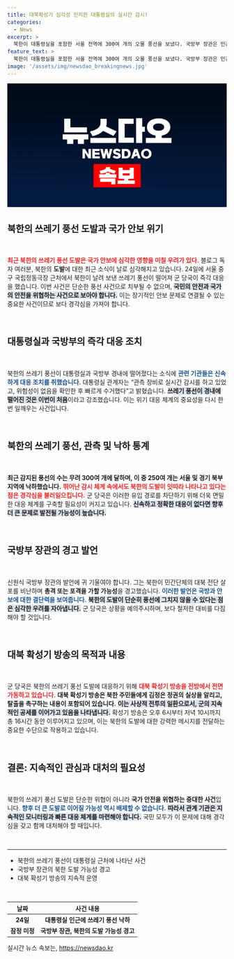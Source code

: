 ```yaml
---
title: 대북확성기 심각성 인지한 대통령실의 실시간 감시!
categories:
  - News
excerpt: >
  북한이 대통령실을 포함한 서울 전역에 300여 개의 오물 풍선을 보냈다. 국방부 장관은 민간단체 풍선 살포에 대한 보복 가능성을 경고하며 긴장감이 고조되고 있다.
feature_text: >
  북한이 대통령실을 포함한 서울 전역에 300여 개의 오물 풍선을 보냈다. 국방부 장관은 민간단체 풍선 살포에 대한 보복 가능성을 경고하며 긴장감이 고조되고 있다.
image: '/assets/img/newsdao_breakingnews.jpg'
---
```


<p><img src="/assets/img/newsdao_breakingnews.jpg" alt="ranknews 속보" /></p>

<h2 data-ke-size="size26">북한의 쓰레기 풍선 도발과 국가 안보 위기</h2>

<p data-ke-size="size16">&nbsp;</p> 

<p><b><span style="color: #ee2323;">최근 북한의 쓰레기 풍선 도발은 국가 안보에 심각한 영향을 미칠 우려가 있다.</span></b> 블로그 독자 여러분, 북한의 <b>도발</b>에 대한 최근 소식이 날로 심각해지고 있습니다. 24일에 서울 중구 국립정동극장 근처에서 북한이 날려 보낸 쓰레기 풍선이 떨어져 군 당국이 즉각 대응을 했습니다. 이번 사건은 단순한 풍선 사건으로 치부될 수 없으며, <b><span style="background-color: #21538527;">국민의 안전과 국가의 안전을 위협하는 사건으로 보아야 합니다.</span></b> 이는 장기적인 안보 문제로 연결될 수 있는 중요한 사건이므로 보다 경각심을 가져야 합니다. </p>

<p data-ke-size="size16">&nbsp;</p>

<h2 data-ke-size="size26">대통령실과 국방부의 즉각 대응 조치</h2>

<p data-ke-size="size16">&nbsp;</p>

<p>북한의 쓰레기 풍선이 대통령실과 국방부 경내에 떨어졌다는 소식에 <b><span style="color: #1a5490;">관련 기관들은 신속하게 대응 조치를 취했습니다.</span></b> 대통령실 관계자는 “관측 장비로 실시간 감시를 하고 있었고, 위험성이 없음을 확인한 후 빠르게 수거했다”고 밝혔습니다. <b><span style="background-color: #21538527;">쓰레기 풍선이 경내에 떨어진 것은 이번이 처음</span></b>이라고 강조했습니다. 이는 위기 대응 체계의 중요성을 다시 한번 일깨우는 사건입니다. </p>

<p data-ke-size="size16">&nbsp;</p>

<h2 data-ke-size="size26">북한의 쓰레기 풍선, 관측 및 낙하 통계</h2>

<p data-ke-size="size16">&nbsp;</p>

<p><b>최근 감지된 풍선의 수는 무려 300여 개에 달하며, 이 중 250여 개는 서울 및 경기 북부 지역에 낙하했습니다.</b> <b><span style="color: #ee2323;">뛰어난 감시 체계 속에서도 북한의 도발이 잇따라 나타나고 있다는 점은 경각심을 불러일으킵니다.</span></b> 군 당국은 이러한 유입 경로를 차단하기 위해 더욱 면밀한 대응 체계를 구축할 필요성이 커지고 있습니다. <b><span style="background-color: #21538527;">신속하고 정확한 대응이 없다면 향후 더 큰 문제로 발전될 가능성이 높습니다.</span></b> </p>

<p data-ke-size="size16">&nbsp;</p>

<h2 data-ke-size="size26">국방부 장관의 경고 발언</h2>

<p data-ke-size="size16">&nbsp;</p>

<p>신원식 국방부 장관의 발언에 귀 기울여야 합니다. 그는 북한이 민간단체의 대북 전단 살포를 비난하며 <b>총격 또는 포격을 가할 가능성</b>을 경고했습니다. <b><span style="color: #1a5490;">이러한 발언은 국방과 안보에 대한 결단력을 보여줍니다.</span></b> <b><span style="background-color: #21538527;">북한의 도발이 단순히 풍선에 그치지 않을 수 있다는 점은 심각한 우려를 자아냅니다.</span></b> 군 당국은 상황을 예의주시하며, 보다 철저한 대비를 다짐해야 할 것입니다.</p>

<p data-ke-size="size16">&nbsp;</p>

<h2 data-ke-size="size26">대북 확성기 방송의 목적과 내용</h2>

<p data-ke-size="size16">&nbsp;</p>

<p>군 당국은 북한의 쓰레기 풍선 도발에 대응하기 위해 <b><span style="color: #ee2323;">대북 확성기 방송을 전방에서 전면 가동하고 있습니다.</span></b> <b>대북 확성기 방송은 북한 주민들에게 김정은 정권의 실상을 알리고, 탈출을 촉구하는 내용이 포함되어 있습니다.</b> <b><span style="background-color: #21538527;">이는 사상적 전투의 일환으로서, 군의 지속적인 공세를 이어가고 있음을 나타냅니다.</span></b> 확성기 방송은 오후 6시부터 저녁 10시까지 총 16시간 동안 이루어지고 있으며, 이는 북한의 도발에 대한 강력한 메시지를 전달하는 중요한 수단으로 작용하고 있습니다.</p>

<p data-ke-size="size16">&nbsp;</p>

<h2 data-ke-size="size26">결론: 지속적인 관심과 대처의 필요성</h2>

<p data-ke-size="size16">&nbsp;</p>

<p>북한의 쓰레기 풍선 도발은 단순한 위협이 아니라 <b>국가 안전을 위협하는 중대한 사건</b>입니다. <b><span style="color: #1a5490;">향후 더 큰 도발로 이어질 가능성 역시 배제할 수 없습니다.</span></b> <b><span style="background-color: #21538527;">따라서 관계 기관은 지속적인 모니터링과 빠른 대응 체계를 마련해야 합니다.</span></b> 국민 모두가 이 문제에 대해 경각심을 갖고 함께 대처해야 할 때입니다. </p>

<p data-ke-size="size16">&nbsp;</p> 

<hr> 

<ul>
    <li>북한의 쓰레기 풍선이 대통령실 근처에 나타난 사건</li>
    <li>국방부 장관의 북한 도발 가능성 경고</li>
    <li>대북 확성기 방송의 지속적 운영</li>
</ul>

<p data-ke-size="size16">&nbsp;</p>

<table style="width: 100%;">
    <thead>
        <tr>
            <th style="text-align: center;"><b>날짜</b></th>
            <th style="text-align: center;"><b>사건 내용</b></th>
        </tr>
    </thead>
    <tbody>
        <tr>
            <td style="text-align: center; height: 17px;"><b>24일</b></td>
            <td style="text-align: center; height: 17px;"><b>대통령실 인근에 쓰레기 풍선 낙하</b></td>
        </tr>
        <tr>
            <td style="text-align: center; height: 17px;"><b>잠정 미정</b></td>
            <td style="text-align: center; height: 17px;"><b>국방부 장관, 북한의 도발 가능성 경고</b></td>
        </tr>
    </tbody>
</table>
실시간 뉴스 속보는, <a href="https://newsdao.kr" rel="dofollow">https://newsdao.kr</a>


